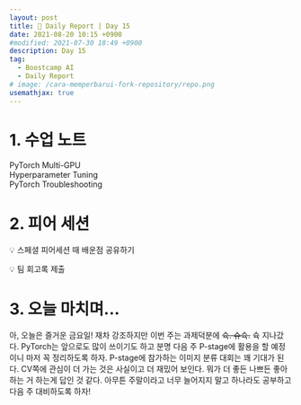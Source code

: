 ```yaml
---
layout: post
title: 📔 Daily Report | Day 15
date: 2021-08-20 10:15 +0900
#modified: 2021-07-30 18:49 +0900
description: Day 15
tag:
  - Boostcamp AI
  - Daily Report
# image: /cara-memperbarui-fork-repository/repo.png
usemathjax: true
---
```


# 1. 수업 노트

PyTorch Multi-GPU\
Hyperparameter Tuning\
PyTorch Troubleshooting

# 2. 피어 세션

💡 스페셜 피어세션 때 배운점 공유하기

💡 팀 회고록 제출

# 3. 오늘 마치며...

아, 오늘은 즐거운 금요일! 재차 강조하지만 이번 주는 과제덕분에 ~~슉. 슈슉.~~ 슉 지나갔다. PyTorch는 앞으로도 많이 쓰이기도 하고 분명 다음 주 P-stage에 활용을 할 예정이니 마저 꼭 정리하도록 하자. P-stage에 참가하는 이미지 분류 대회는 꽤 기대가 된다. CV쪽에 관심이 더 가는 것은 사실이고 더 재밌어 보인다. 뭐가 더 좋든 나쁘든 좋아하는 거 하는게 답인 것 같다. 아무튼 주말이라고 너무 늘어지지 말고 하나라도 공부하고 다음 주 대비하도록 하자!